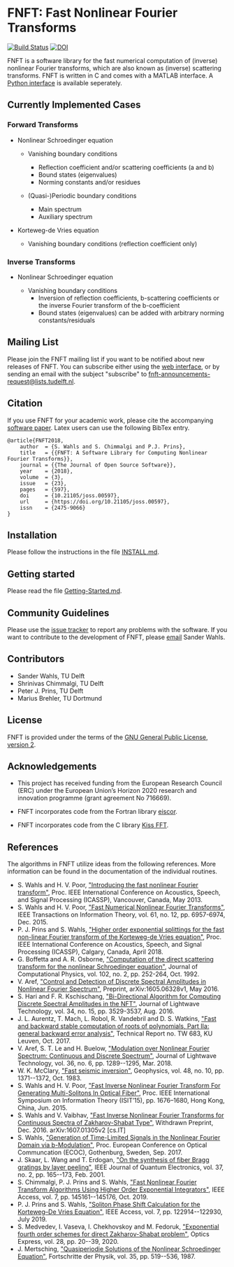 # FNFT: Fast Nonlinear Fourier Transforms

[![Build Status](https://travis-ci.org/FastNFT/FNFT.svg?branch=master)](https://travis-ci.org/FastNFT/FNFT) [![DOI](http://joss.theoj.org/papers/10.21105/joss.00597/status.svg)](https://doi.org/10.21105/joss.00597)

FNFT is a software library for the fast numerical computation of (inverse) nonlinear Fourier transforms, which are also known as (inverse) scattering transforms. FNFT is written in C and comes with a MATLAB interface. A [Python interface](https://github.com/xmhk/FNFTpy) is available seperately.

## Currently Implemented Cases

### Forward Transforms

* Nonlinear Schroedinger equation

    * Vanishing boundary conditions
      * Reflection coefficient and/or scattering coefficients (a and b)
      * Bound states (eigenvalues)
      * Norming constants and/or residues

    * (Quasi-)Periodic boundary conditions
      * Main spectrum
      * Auxiliary spectrum

* Korteweg-de Vries equation
    * Vanishing boundary conditions (reflection coefficient only)

### Inverse Transforms

* Nonlinear Schroedinger equation

    * Vanishing boundary conditions
      * Inversion of reflection coefficients, b-scattering coefficients or the inverse Fourier transform of the b-coefficient
      * Bound states (eigenvalues) can be added with arbitrary norming constants/residuals

## Mailing List

Please join the FNFT mailing list if you want to be notified about new releases of FNFT. You can subscribe either using the [web interface](https://listserv.tudelft.nl/mailman/listinfo/fnft-announcements), or by sending an email with the subject "subscribe" to <fnft-announcements-request@lists.tudelft.nl>.

## Citation

If you use FNFT for your academic work, please cite the accompanying [software paper](https://doi.org/10.21105/joss.00597).  Latex users can use the following BibTex entry.

```
@article{FNFT2018,
    author  = {S. Wahls and S. Chimmalgi and P.J. Prins},
    title   = {{FNFT: A Software Library for Computing Nonlinear Fourier Transforms}},
    journal = {{The Journal of Open Source Software}},
    year    = {2018},
    volume  = {3},
    issue   = {23},
    pages   = {597},
    doi     = {10.21105/joss.00597},
    url     = {https://doi.org/10.21105/joss.00597},
    issn	= {2475-9066}
}
```

## Installation

Please follow the instructions in the file [INSTALL.md](INSTALL.md).

## Getting started

Please read the file [Getting-Started.md](Getting-Started.md).

## Community Guidelines

Please use the [issue tracker](https://github.com/FastNFT/FNFT/issues) to report any problems with the software. If you want to contribute to the development of FNFT, please [email](mailto:s.wahls##at##tudelft.nl) Sander Wahls.

## Contributors

* Sander Wahls, TU Delft
* Shrinivas Chimmalgi, TU Delft
* Peter J. Prins, TU Delft
* Marius Brehler, TU Dortmund

## License

FNFT is provided under the terms of the [GNU General Public License, version 2](https://www.gnu.org/licenses/old-licenses/gpl-2.0.html).

## Acknowledgements

* This project has received funding from the European Research Council (ERC)
  under the European Union’s Horizon 2020 research and innovation programme
  (grant agreement No 716669).

* FNFT incorporates code from the Fortran library [eiscor](https://github.com/eiscor/eiscor).

* FNFT incorporates code from the C library [Kiss FFT](http://kissfft.sourceforge.net/).

## References

The algorithms in FNFT utilize ideas from the following references. More information can be found in the documentation of the individual routines.

- S. Wahls and H. V. Poor, ["Introducing the fast nonlinear Fourier transform"](http://dx.doi.org/10.1109/ICASSP.2013.6638772), Proc. IEEE International Conference on Acoustics, Speech, and Signal Processing (ICASSP), Vancouver, Canada, May 2013.
- S. Wahls and H. V. Poor, ["Fast Numerical Nonlinear Fourier Transforms"](http://dx.doi.org/10.1109/TIT.2015.2485944), IEEE Transactions on Information Theory, vol. 61, no. 12, pp. 6957-6974, Dec. 2015.
- P. J. Prins and S. Wahls, ["Higher order exponential splittings for the fast non-linear Fourier transform of the Korteweg-de Vries equation"](https://doi.org/10.1109/ICASSP.2018.8461708), Proc. IEEE International Conference on Acoustics, Speech, and Signal Processing (ICASSP), Calgary, Canada, April 2018.
- G. Boffetta and A. R. Osborne, ["Computation of the direct scattering transform for the nonlinear Schroedinger equation"](https://doi.org/10.1016/0021-9991(92)90370-E), Journal of Computational Physics, vol. 102, no. 2, pp. 252-264, Oct. 1992.
- V. Aref, ["Control and Detection of Discrete Spectral Amplitudes in Nonlinear Fourier Spectrum"](https://arxiv.org/abs/1605.06328), Preprint, arXiv:1605.06328v1, May 2016.
- S. Hari and F. R. Kschischang, ["Bi-Directional Algorithm for Computing Discrete Spectral Amplitudes in the NFT"](https://doi.org/10.1109/JLT.2016.2577702), Journal of Lightwave Technology, vol. 34, no. 15, pp. 3529-3537, Aug. 2016.
- J. L. Aurentz, T. Mach, L. Robol, R. Vandebril and D. S. Watkins, ["Fast and backward stable computation of roots of polynomials, Part IIa: general backward error analysis"](http://www.cs.kuleuven.be/publicaties/rapporten/tw/TW683.abs.html), Technical Report no. TW 683, KU Leuven, Oct. 2017.
- V. Aref, S. T. Le and H. Buelow, ["Modulation over Nonlinear Fourier Spectrum: Continuous and Discrete Spectrum"](https://dx.doi.org/10.1109/JLT.2018.2794475), Journal of Lightwave Technology, vol. 36, no. 6, pp. 1289--1295, Mar. 2018.
- W. K. McClary, ["Fast seismic inversion"](https://doi.org/10.1190/1.1441417), Geophysics, vol. 48, no. 10, pp. 1371--1372, Oct. 1983.
- S. Wahls and H. V. Poor, ["Fast Inverse Nonlinear Fourier Transform For Generating Multi-Solitons In Optical Fiber"](http://dx.doi.org/10.1109/ISIT.2015.7282741), Proc. IEEE International Symposium on Information Theory (ISIT’15), pp. 1676–1680, Hong Kong, China, Jun. 2015.
- S. Wahls and V. Vaibhav, ["Fast Inverse Nonlinear Fourier Transforms for Continuous Spectra of Zakharov-Shabat Type"](http://arxiv.org/abs/1607.01305v2), Withdrawn Preprint, Dec. 2016. arXiv:1607.01305v2 [cs.IT]
- S. Wahls, ["Generation of Time-Limited Signals in the Nonlinear Fourier Domain via b-Modulation"](https://doi.org/10.1109/ECOC.2017.8346231), Proc. European Conference on Optical Communcation (ECOC), Gothenburg, Sweden, Sep. 2017.
- J. Skaar, L. Wang and T. Erdogan, ["On the synthesis of fiber Bragg gratings by layer peeling"](https://doi.org/10.1109/3.903065), IEEE Journal of Quantum Electronics, vol. 37, no. 2, pp. 165--173, Feb. 2001.
- S. Chimmalgi, P. J. Prins and S. Wahls, ["Fast Nonlinear Fourier Transform Algorithms Using Higher Order Exponential Integrators"](https://doi.org/10.1109/ACCESS.2019.2945480), IEEE Access, vol. 7, pp. 145161--145176, Oct. 2019.
- P. J. Prins and S. Wahls, ["Soliton Phase Shift Calculation for the Korteweg–De Vries Equation"](https://doi.org/10.1109/ACCESS.2019.2932256), IEEE Access, vol. 7, pp. 122914--122930, July 2019.
- S. Medvedev, I. Vaseva, I. Chekhovskoy and M. Fedoruk, ["Exponential fourth order schemes for direct Zakharov-Shabat problem"](https://doi.org/10.1364/OE.377140), Optics Express, vol. 28, pp. 20--39, 2020.
- J. Mertsching, ["Quasiperiodie Solutions of the Nonlinear Schroedinger Equation"](https://doi.org/10.1002/prop.2190350704), Fortschritte der Physik, vol. 35, pp. 519--536, 1987.